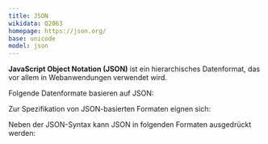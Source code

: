 ```yaml
---
title: JSON
wikidata: Q2063
homepage: https://json.org/
base: unicode
model: json
---
```


**JavaScript Object Notation (JSON)** ist ein hierarchisches Datenformat, das
vor allem in Webanwendungen verwendet wird.

Folgende Datenformate basieren auf JSON:

<codelist base="json"/>

Zur Spezifikation von JSON-basierten Formaten eignen sich:

<schemalist for="json"/>

Neben der JSON-Syntax kann JSON in folgenden Formaten ausgedrückt werden:

<codelist model="json"/>
